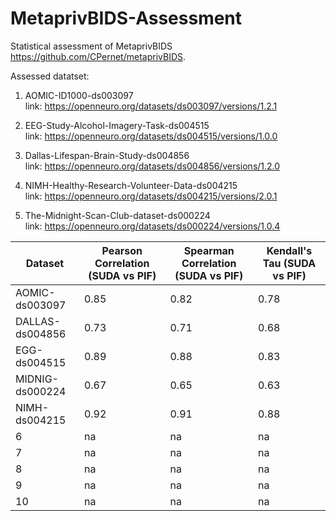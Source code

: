 # MetaprivBIDS-Assessment
Statistical assessment of  MetaprivBIDS https://github.com/CPernet/metaprivBIDS. 

Assessed datatset: 

1. AOMIC-ID1000-ds003097<br>
link: https://openneuro.org/datasets/ds003097/versions/1.2.1

2. EEG-Study-Alcohol-Imagery-Task-ds004515<br>
link: https://openneuro.org/datasets/ds004515/versions/1.0.0

3. Dallas-Lifespan-Brain-Study-ds004856<br>
link: https://openneuro.org/datasets/ds004856/versions/1.2.0

4. NIMH-Healthy-Research-Volunteer-Data-ds004215<br>
link: https://openneuro.org/datasets/ds004215/versions/2.0.1

5. The-Midnight-Scan-Club-dataset-ds000224<br>
link: https://openneuro.org/datasets/ds000224/versions/1.0.4

| Dataset                 | Pearson Correlation (SUDA vs PIF) | Spearman Correlation (SUDA vs PIF) | Kendall's Tau (SUDA vs PIF) |
|-------------------------|-----------------------------------|------------------------------------|------------------------------|
| AOMIC-ds003097          | 0.85                             | 0.82                               | 0.78                         |
| DALLAS-ds004856         | 0.73                             | 0.71                               | 0.68                         |
| EGG-ds004515            | 0.89                             | 0.88                               | 0.83                         |
| MIDNIG-ds000224       | 0.67                             | 0.65                               | 0.63                         |
| NIMH-ds004215           | 0.92                             | 0.91                               | 0.88                         |
| 6                       | na                               | na                                 | na                           |
| 7                       | na                               | na                                 | na                           |
| 8                       | na                               | na                                 | na                           |
| 9                       | na                               | na                                 | na                           |
| 10                      | na                               | na                                 | na                           |
